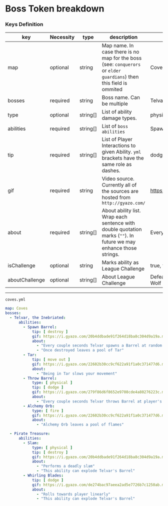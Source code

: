 # Boss Token breakdown

### Keys Definition
| key            | Necessity | type     | description                                                                                                         | Example                                                                        |
| -------------- | --------- | -------- | ------------------------------------------------------------------------------------------------------------------- | ------------------------------------------------------------------------------ |
| map            | optional  | string   | Map name. In case there is no map for the boss (see: `conquerors` or `elder guardians`) then this field is ommited  | Coves                                                                          | 
| bosses         | required  | string   | Boss name. Can be multiple                                                                                          | Telvar, the Inebriated                                                         |
| type           | optional  | string[] | List of ability damage types.                                                                                       | physical, fire                                                                 |
| abilities      | required  | string[] | List of `boss abilities`                                                                                            | Spawn Barrel, Tar                                                              |
| tip            | required  | string[] | List of Player Interactions to given Ability. `yml` brackets have the same role as dashes.                          | dodge, kill new spawns                                                         |
| gif            | required  | string   | Video source. Currently all of the sources are hosted from `http://gyazo.com/`                                      | https://i.gyazo.com/279f86d6f8652e9708cde4a80276223c.mp4                       |
| about          | required  | string[] | About ability list. Wrap each sentence with double quotation marks (`""`). In future we may enhance those strings.  | Every couple seconds Telvar throws Barrel at player's position                 |
| isChallenge    | optional  | string   | Marks ability as League Challenge                                                                                   | true, false                                                                    |
| aboutChallenge | optional  | string[] | About League Challenge                                                                                              | Defeat Lycius, Midnight's Howl in Lair Map while he is channeling Wolf Barrage |

---

`coves.yml`
```yml
map: Coves
bosses:
  - Telvar, the Inebriated:
      abilities:
        - Spawn Barrel:
            tip: [ destroy ]
            gif: https://i.gyazo.com/20b4ddbade91f264d18ba8c304d9a19a.mp4
            about:
              - "Every couple seconds Telvar spawns a Barrel at random position"
              - "Once destroyed leaves a pool of Tar"
        - Tar:
            tip: [ move out ]
            gif: https://i.gyazo.com/22602b30cc9cf622a91f1a0c371477d6.mp4
            about:
              - "Being in Tar slows your movement"
        - Throw Barrel:
            type: [ physical ]
            tip: [ dodge ]
            gif: https://i.gyazo.com/279f86d6f8652e9708cde4a80276223c.mp4
            about:
              - "Every couple seconds Telvar throws Barrel at player's position"
        - Alchemy Orb:
            type: [ fire ]
            gif: https://i.gyazo.com/22602b30cc9cf622a91f1a0c371477d6.mp4
            about:
              - "Alchemy Orb leaves a pool of flames"

  - Pirate Treasure:
      abilities:
        - Slam:
            type: [ physical ]
            tip: [ destroy ]
            gif: https://i.gyazo.com/20b4ddbade91f264d18ba8c304d9a19a.mp4
            about:
              - "Performs a deadly slam"
              - "This ability can explode Telvar's Barrel"
        - Whirling Blades:
            tip: [ dodge ]
            gif: https://i.gyazo.com/de274bac97aeea2ad5e7726b7c1250ab.mp4
            about:
              - "Rolls towards player linearly"
              - "This ability can explode Telvar's Barrel"
```